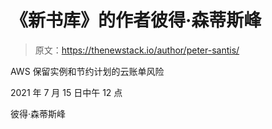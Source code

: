 # 《新书库》的作者彼得·森蒂斯峰

> 原文：<https://thenewstack.io/author/peter-santis/>

AWS 保留实例和节约计划的云账单风险

2021 年 7 月 15 日中午 12 点

彼得·森蒂斯峰
